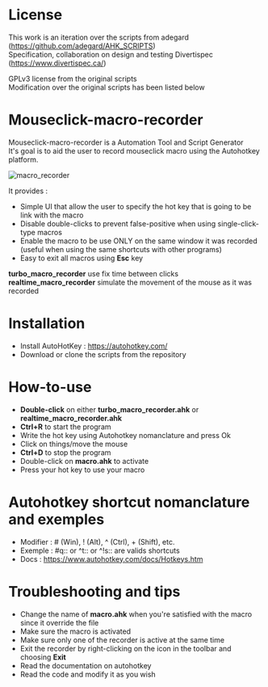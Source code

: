 # License

This work is an iteration over the scripts from adegard (https://github.com/adegard/AHK_SCRIPTS)</br>
Specification, collaboration on design and testing Divertispec (https://www.divertispec.ca/)

GPLv3 license from the original scripts</br>
Modification over the original scripts has been listed below

# Mouseclick-macro-recorder

Mouseclick-macro-recorder is a Automation Tool and Script Generator </br>
It's goal is to aid the user to record mouseclick macro using the Autohotkey platform.

![macro_recorder](https://user-images.githubusercontent.com/18330932/88335401-4389ff00-cd01-11ea-8467-7489b3549dbc.PNG)

It provides :
- Simple UI that allow the user to specify the hot key that is going to be link with the macro
- Disable double-clicks to prevent false-positive when using single-click-type macros
- Enable the macro to be use ONLY on the same window it was recorded (useful when using the same shortcuts with other programs)
- Easy to exit all macros using <b>Esc</b> key

<b>turbo_macro_recorder</b> use fix time between clicks </br>
<b>realtime_macro_recorder</b> simulate the movement of the mouse as it was recorded

# Installation

- Install AutoHotKey : https://autohotkey.com/
- Download or clone the scripts from the repository

# How-to-use

- <b>Double-click</b> on either <b>turbo_macro_recorder.ahk</b> or <b>realtime_macro_recorder.ahk</b>
- <b>Ctrl+R</b> to start the program
- Write the hot key using Autohotkey nomanclature and press Ok
- Click on things/move the mouse
- <b>Ctrl+D</b> to stop the program
- Double-click on <b>macro.ahk</b> to activate
- Press your hot key to use your macro 

# Autohotkey shortcut nomanclature and exemples

- Modifier : # (Win), ! (Alt), ^ (Ctrl), + (Shift), etc.
- Exemple : #q:: or ^t:: or ^!s:: are valids shortcuts
- Docs : https://www.autohotkey.com/docs/Hotkeys.htm

# Troubleshooting and tips

- Change the name of <b>macro.ahk</b> when you're satisfied with the macro since it override the file
- Make sure the macro is activated
- Make sure only one of the recorder is active at the same time
- Exit the recorder by right-clicking on the icon in the toolbar and choosing <b>Exit</b>
- Read the documentation on autohotkey
- Read the code and modify it as you wish
